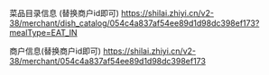 <!--
 * @Author: your name
 * @Date: 2021-04-09 11:50:09
 * @LastEditTime: 2021-06-03 10:42:07
 * @LastEditors: sunj
 * @Description: In User Settings Edit
 * @FilePath: /newCreawling/时来/README.md
-->




菜品目录信息 (替换商户id即可)
https://shilai.zhiyi.cn/v2-38/merchant/dish_catalog/054c4a837af54ee89d1d98dc398ef173?mealType=EAT_IN

商户信息(替换商户id即可)
https://shilai.zhiyi.cn/v2-38/merchant/054c4a837af54ee89d1d98dc398ef173